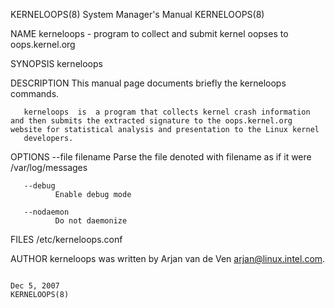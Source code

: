 KERNELOOPS(8)                                                                              System Manager's Manual                                                                              KERNELOOPS(8)

NAME
       kerneloops - program to collect and submit kernel oopses to oops.kernel.org

SYNOPSIS
       kerneloops

DESCRIPTION
       This manual page documents briefly the kerneloops commands.

       kerneloops  is  a program that collects kernel crash information and then submits the extracted signature to the oops.kernel.org website for statistical analysis and presentation to the Linux kernel
       developers.

OPTIONS
       --file filename
              Parse the file denoted with filename as if it were /var/log/messages

       --debug
              Enable debug mode

       --nodaemon
              Do not daemonize

FILES
       /etc/kerneloops.conf

AUTHOR
       kerneloops was written by Arjan van de Ven <arjan@linux.intel.com>.

                                                                                                 Dec 5, 2007                                                                                    KERNELOOPS(8)
